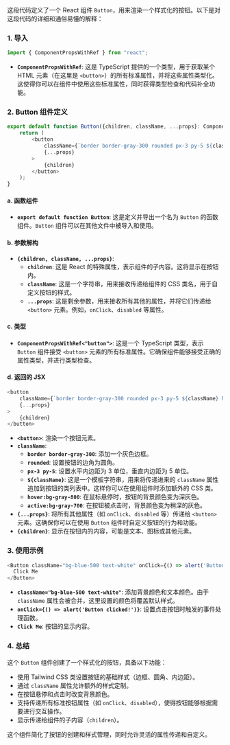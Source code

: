 这段代码定义了一个 React 组件 `Button`，用来渲染一个样式化的按钮。以下是对这段代码的详细和通俗易懂的解释：

### 1. **导入**
```javascript
import { ComponentPropsWithRef } from "react";
```
- **`ComponentPropsWithRef`**: 这是 TypeScript 提供的一个类型，用于获取某个 HTML 元素（在这里是 `<button>`）的所有标准属性，并将这些属性类型化。这使得你可以在组件中使用这些标准属性，同时获得类型检查和代码补全功能。

### 2. **Button 组件定义**
```javascript
export default function Button({children, className, ...props}: ComponentPropsWithRef<"button">){
    return (
        <button
            className={`border border-gray-300 rounded px-3 py-5 ${className} hover:bg-gray-800 active:bg-gray-700`}
            {...props}
        >
            {children}
        </button>
    );
}
```

#### a. **函数组件**
- **`export default function Button`**: 这是定义并导出一个名为 `Button` 的函数组件。`Button` 组件可以在其他文件中被导入和使用。

#### b. **参数解构**
- **`{children, className, ...props}`**:
  - **`children`**: 这是 React 的特殊属性，表示组件的子内容。这将显示在按钮内。
  - **`className`**: 这是一个字符串，用来接收传递给组件的 CSS 类名，用于自定义按钮的样式。
  - **`...props`**: 这是剩余参数，用来接收所有其他的属性，并将它们传递给 `<button>` 元素。例如，`onClick`、`disabled` 等属性。

#### c. **类型**
- **`ComponentPropsWithRef<"button">`**: 这是一个 TypeScript 类型，表示 `Button` 组件接受 `<button>` 元素的所有标准属性。它确保组件能够接受正确的属性类型，并进行类型检查。

#### d. **返回的 JSX**
```javascript
<button
    className={`border border-gray-300 rounded px-3 py-5 ${className} hover:bg-gray-800 active:bg-gray-700`}
    {...props}
>
    {children}
</button>
```
- **`<button>`**: 渲染一个按钮元素。
- **`className`**:
  - **`border border-gray-300`**: 添加一个灰色边框。
  - **`rounded`**: 设置按钮的边角为圆角。
  - **`px-3 py-5`**: 设置水平内边距为 3 单位，垂直内边距为 5 单位。
  - **`${className}`**: 这是一个模板字符串，用来将传递进来的 `className` 属性追加到按钮的类列表中。这样你可以在使用组件时添加额外的 CSS 类。
  - **`hover:bg-gray-800`**: 在鼠标悬停时，按钮的背景颜色变为深灰色。
  - **`active:bg-gray-700`**: 在按钮被点击时，背景颜色变为稍深的灰色。
- **`{...props}`**: 将所有其他属性（如 `onClick`、`disabled` 等）传递给 `<button>` 元素。这确保你可以在使用 `Button` 组件时自定义按钮的行为和功能。
- **`{children}`**: 显示在按钮内的内容，可能是文本、图标或其他元素。

### 3. **使用示例**
```javascript
<Button className="bg-blue-500 text-white" onClick={() => alert('Button clicked!')}>
  Click Me
</Button>
```
- **`className="bg-blue-500 text-white"`**: 添加背景颜色和文本颜色。由于 `className` 属性会被合并，这里设置的颜色将覆盖默认样式。
- **`onClick={() => alert('Button clicked!')}`**: 设置点击按钮时触发的事件处理函数。
- **`Click Me`**: 按钮的显示内容。

### 4. **总结**
这个 `Button` 组件创建了一个样式化的按钮，具备以下功能：
- 使用 Tailwind CSS 类设置按钮的基础样式（边框、圆角、内边距）。
- 通过 `className` 属性允许额外的样式定制。
- 在按钮悬停和点击时改变背景颜色。
- 支持传递所有标准按钮属性（如 `onClick`、`disabled`），使得按钮能够根据需要进行交互操作。
- 显示传递给组件的子内容（`children`）。

这个组件简化了按钮的创建和样式管理，同时允许灵活的属性传递和自定义。